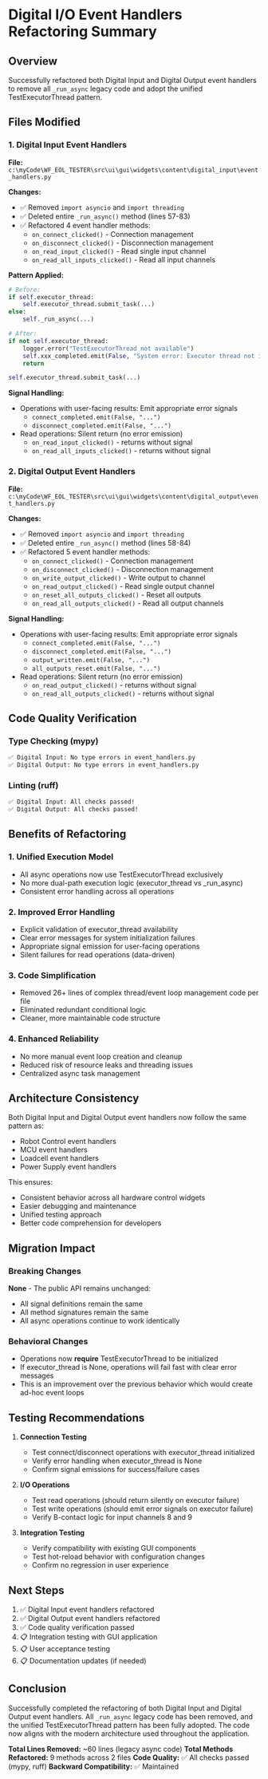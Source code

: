 # Digital I/O Event Handlers Refactoring Summary

## Overview
Successfully refactored both Digital Input and Digital Output event handlers to remove all `_run_async` legacy code and adopt the unified TestExecutorThread pattern.

## Files Modified

### 1. Digital Input Event Handlers
**File:** `c:\myCode\WF_EOL_TESTER\src\ui\gui\widgets\content\digital_input\event_handlers.py`

**Changes:**
- ✅ Removed `import asyncio` and `import threading`
- ✅ Deleted entire `_run_async()` method (lines 57-83)
- ✅ Refactored 4 event handler methods:
  - `on_connect_clicked()` - Connection management
  - `on_disconnect_clicked()` - Disconnection management
  - `on_read_input_clicked()` - Read single input channel
  - `on_read_all_inputs_clicked()` - Read all input channels

**Pattern Applied:**
```python
# Before:
if self.executor_thread:
    self.executor_thread.submit_task(...)
else:
    self._run_async(...)

# After:
if not self.executor_thread:
    logger.error("TestExecutorThread not available")
    self.xxx_completed.emit(False, "System error: Executor thread not initialized")
    return

self.executor_thread.submit_task(...)
```

**Signal Handling:**
- Operations with user-facing results: Emit appropriate error signals
  - `connect_completed.emit(False, "...")`
  - `disconnect_completed.emit(False, "...")`
- Read operations: Silent return (no error emission)
  - `on_read_input_clicked()` - returns without signal
  - `on_read_all_inputs_clicked()` - returns without signal

### 2. Digital Output Event Handlers
**File:** `c:\myCode\WF_EOL_TESTER\src\ui\gui\widgets\content\digital_output\event_handlers.py`

**Changes:**
- ✅ Removed `import asyncio` and `import threading`
- ✅ Deleted entire `_run_async()` method (lines 58-84)
- ✅ Refactored 5 event handler methods:
  - `on_connect_clicked()` - Connection management
  - `on_disconnect_clicked()` - Disconnection management
  - `on_write_output_clicked()` - Write output to channel
  - `on_read_output_clicked()` - Read single output channel
  - `on_reset_all_outputs_clicked()` - Reset all outputs
  - `on_read_all_outputs_clicked()` - Read all output channels

**Signal Handling:**
- Operations with user-facing results: Emit appropriate error signals
  - `connect_completed.emit(False, "...")`
  - `disconnect_completed.emit(False, "...")`
  - `output_written.emit(False, "...")`
  - `all_outputs_reset.emit(False, "...")`
- Read operations: Silent return (no error emission)
  - `on_read_output_clicked()` - returns without signal
  - `on_read_all_outputs_clicked()` - returns without signal

## Code Quality Verification

### Type Checking (mypy)
```bash
✅ Digital Input: No type errors in event_handlers.py
✅ Digital Output: No type errors in event_handlers.py
```

### Linting (ruff)
```bash
✅ Digital Input: All checks passed!
✅ Digital Output: All checks passed!
```

## Benefits of Refactoring

### 1. Unified Execution Model
- All async operations now use TestExecutorThread exclusively
- No more dual-path execution logic (executor_thread vs _run_async)
- Consistent error handling across all operations

### 2. Improved Error Handling
- Explicit validation of executor_thread availability
- Clear error messages for system initialization failures
- Appropriate signal emission for user-facing operations
- Silent failures for read operations (data-driven)

### 3. Code Simplification
- Removed 26+ lines of complex thread/event loop management code per file
- Eliminated redundant conditional logic
- Cleaner, more maintainable code structure

### 4. Enhanced Reliability
- No more manual event loop creation and cleanup
- Reduced risk of resource leaks and threading issues
- Centralized async task management

## Architecture Consistency

Both Digital Input and Digital Output event handlers now follow the same pattern as:
- Robot Control event handlers
- MCU event handlers
- Loadcell event handlers
- Power Supply event handlers

This ensures:
- Consistent behavior across all hardware control widgets
- Easier debugging and maintenance
- Unified testing approach
- Better code comprehension for developers

## Migration Impact

### Breaking Changes
**None** - The public API remains unchanged:
- All signal definitions remain the same
- All method signatures remain the same
- All async operations continue to work identically

### Behavioral Changes
- Operations now **require** TestExecutorThread to be initialized
- If executor_thread is None, operations will fail fast with clear error messages
- This is an improvement over the previous behavior which would create ad-hoc event loops

## Testing Recommendations

1. **Connection Testing**
   - Test connect/disconnect operations with executor_thread initialized
   - Verify error handling when executor_thread is None
   - Confirm signal emissions for success/failure cases

2. **I/O Operations**
   - Test read operations (should return silently on executor failure)
   - Test write operations (should emit error signals on executor failure)
   - Verify B-contact logic for input channels 8 and 9

3. **Integration Testing**
   - Verify compatibility with existing GUI components
   - Test hot-reload behavior with configuration changes
   - Confirm no regression in user experience

## Next Steps

1. ✅ Digital Input event handlers refactored
2. ✅ Digital Output event handlers refactored
3. ✅ Code quality verification passed
4. 📋 Integration testing with GUI application
5. 📋 User acceptance testing
6. 📋 Documentation updates (if needed)

## Conclusion

Successfully completed the refactoring of both Digital Input and Digital Output event handlers. All `_run_async` legacy code has been removed, and the unified TestExecutorThread pattern has been fully adopted. The code now aligns with the modern architecture used throughout the application.

**Total Lines Removed:** ~60 lines (legacy async code)
**Total Methods Refactored:** 9 methods across 2 files
**Code Quality:** ✅ All checks passed (mypy, ruff)
**Backward Compatibility:** ✅ Maintained
